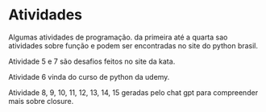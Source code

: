 # Atividades
Algumas atividades de programação.
da primeira até a quarta sao atividades sobre função e podem ser encontradas no site do python brasil.

Atividade 5 e 7 são desafios feitos no site da kata.

Atividade 6 vinda do curso de python da udemy.

Atividade 8, 9, 10, 11, 12, 13, 14, 15 geradas pelo chat gpt para compreender mais sobre closure.
